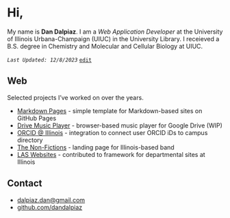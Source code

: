 
# Hi,

My name is **Dan Dalpiaz**. I am a _Web Application Developer_ at the University of Illinois Urbana-Champaign (UIUC) in the University Library. I receieved a B.S. degree in Chemistry and Molecular and Cellular Biology at UIUC.

_`Last Updated: 12/8/2023`_ [`edit`](https://github.com/dandalpiaz/dandalpiaz.github.io/edit/master/README.md)

## Web

Selected projects I’ve worked on over the years. 

- [Markdown Pages](https://dandalpiaz.github.io/markdown-pages/) - simple template for Markdown-based sites on GitHub Pages
- [Drive Music Player](https://dandalpiaz.github.io/drive-music-player/) - browser-based music player for Google Drive (WIP)
- [ORCID @ Illinois](https://orcid.library.illinois.edu/) - integration to connect user ORCID iDs to campus directory
- [The Non-Fictions](https://thenonfictions.com/) - landing page for Illinois-based band
- [LAS Websites](https://atlas.illinois.edu/services/las-department-websites) - contributed to framework for departmental sites at Illinois

## Contact

- [dalpiaz.dan@gmail.com](mailto:dalpiaz.dan@gmail.com)
- [github.com/dandalpiaz](https://github.com/dandalpiaz)
